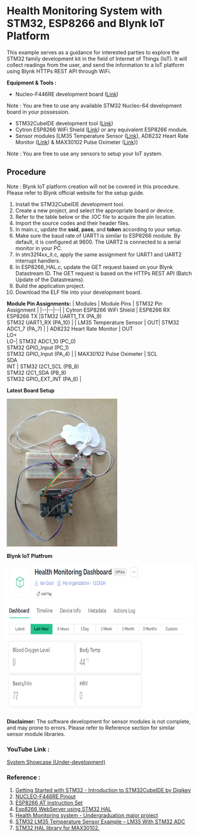 # Health Monitoring System with STM32, ESP8266 and Blynk IoT Platform
This example serves as a guidance for interested parties to explore the STM32 family development kit in the field of Internet of Things (IoT).
It will collect readings from the user, and send the information to a IoT platform using Blynk HTTPs REST API through WiFi. 

**Equipment & Tools :** 
 - Nucleo-F446RE development board ([Link](https://www.st.com/en/evaluation-tools/nucleo-f446re.html))
 
 Note : You are free to use any available STM32 Nucleo-64 development board in your possession. 
 - STM32CubeIDE development tool ([Link](https://www.st.com/en/development-tools/stm32cubeide.html))
 - Cytron ESP8266 WiFi Shield ([Link](https://docs.google.com/document/d/1LFCe6MTNQh_0EBHRgc0f6n_hDLNUG8sFuM53oBJG8eE/view)) or any equivalent ESP8266 module.
 - Sensor modules [LM35 Temperature Sensor ([Link](https://www.ti.com/product/LM35)), AD8232 Heart Rate Monitor ([Link](https://www.analog.com/media/en/technical-documentation/data-sheets/ad8232.pdf)) & MAX30102 Pulse Oximeter ([Link](https://www.maximintegrated.com/en/products/interface/sensor-interface/MAX30102.html))]

Note : You are free to use any sensors to setup your IoT system. 

## Procedure
Note : Blynk IoT platform creation will not be covered in this procedure. Please refer to Blynk official website for the setup guide.
 1. Install the STM32CubeIDE development tool. 
 2. Create a new project, and select the appropriate board or device.
 3. Refer to the table below or the .IOC file to acquire the pin location.
 4. Import the source codes and their header files.
 5. In main.c, update the **ssid**, **pass**, and **token** according to your setup. 
 6. Make sure the baud rate of UART1 is similar to ESP8266 module. By default, it is configured at 9600. The UART2 is connected to a serial monitor in your PC.
 7. In stm32f4xx_it.c, apply the same assignment for UART1 and UART2 interrupt handlers. 
 8. In ESP8266_HAL.c, update the GET request based on your Blynk Datastream ID. The GET request is based on the HTTPs REST API (Batch Update of the Datastreams).
 9. Build the application project.
 10. Download the ELF file into your development board.

**Module Pin Assignments:**
| Modules  | Module Pins | STM32 Pin Assignment |
|--|--|--|
| Cytron ESP8266 WiFi Shield | ESP8266 RX<br>ESP8266 TX |STM32 UART1_TX (PA_9)<br>STM32 UART1_RX (PA_10) |
| LM35 Temperature Sensor | OUT| STM32 ADC1_7 (PA_7) |
| AD8232 Heart Rate Monitor | OUT<br>LO+<br>LO-| STM32 ADC1_10 (PC_0)<br>STM32 GPIO_Input (PC_1)<br>STM32 GPIO_Input (PA_4) |
| MAX30102 Pulse Oximeter | SCL<br>SDA<br>INT | STM32 I2C1_SCL (PB_8)<br>STM32 I2C1_SDA (PB_9)<br>STM32 GPIO_EXT_INT (PA_6) |

**Latest Board Setup**

<img src="https://github.com/lygooi3/mkel1123/blob/main/milestone5/IoT/pic1.jpeg" width="300" height="400">

**Blynk IoT Platfrom**

<img src="https://github.com/lygooi3/mkel1123/blob/main/milestone5/IoT/pic2.PNG" width="708" height="400">

**Disclaimer:**
The software development for sensor modules is not complete, and may prone to errors. Please refer to Reference section for similar sensor module libraries. 

### YouTube Link : 
[System Showcase (Under-development)](https://www.youtube.com/watch?v=Uouznfx2jsg)

### Reference :
 1. [Getting Started with STM32 - Introduction to STM32CubeIDE by Digikey](https://www.digikey.my/en/maker/projects/getting-started-with-stm32-introduction-to-stm32cubeide/6a6c60a670c447abb90fd0fd78008697)
 2. [NUCLEO-F446RE Pinout](https://os.mbed.com/platforms/ST-Nucleo-F446RE/)
 3. [ESP8266 AT Instruction Set](https://www.espressif.com/sites/default/files/4a-esp8266_at_instruction_set_en_v1.5.4_0.pdf)
 4. [Esp8266 WebServer using STM32 HAL](https://controllerstech.com/esp8266-webserver-using-stm32-hal/)
 5. [Health Monitoring system - Undergraduation major project](https://github.com/vikrantdeveloper/health-monitoring-system)
 6. [STM32 LM35 Temperature Sensor Example – LM35 With STM32 ADC](https://deepbluembedded.com/stm32-lm35-temperature-sensor-example-lm35-with-stm32-adc/)
 7. [STM32 HAL library for MAX30102.](https://github.com/lamik/MAX30102_STM32_HAL)
